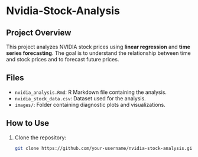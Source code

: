# Nvidia-Stock-Analysis
## Project Overview
This project analyzes NVIDIA stock prices using **linear regression** and **time series forecasting**. The goal is to understand the relationship between time and stock prices and to forecast future prices.

## Files
- `nvidia_analysis.Rmd`: R Markdown file containing the analysis.
- `nvidia_stock_data.csv`: Dataset used for the analysis.
- `images/`: Folder containing diagnostic plots and visualizations.

## How to Use
1. Clone the repository:
   ```bash
   git clone https://github.com/your-username/nvidia-stock-analysis.git
